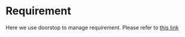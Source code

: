# Requirement

Here we use doorstop to manage requirement.
Please refer to [this link](static-reqs/index.html)
